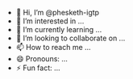 - 👋 Hi, I’m @phesketh-igtp
- 👀 I’m interested in ...
- 🌱 I’m currently learning ...
- 💞️ I’m looking to collaborate on ...
- 📫 How to reach me ...
- 😄 Pronouns: ...
- ⚡ Fun fact: ...

<!---
phesketh-igtp/phesketh-igtp is a ✨ special ✨ repository because its `README.md` (this file) appears on your GitHub profile.
You can click the Preview link to take a look at your changes.
--->
